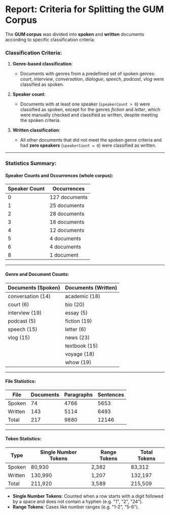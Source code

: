 # Report: Criteria for Splitting the GUM Corpus

The **GUM corpus** was divided into **spoken** and **written** documents according to specific classification criteria:

### Classification Criteria:

1. **Genre-based classification**:
   - Documents with genres from a predefined set of spoken genres: *court*, *interview*, *conversation*, *dialogue*, *speech*, *podcast*, *vlog* were classified as spoken.

2. **Speaker count**:
   - Documents with at least one speaker (`speakerCount > 0`) were classified as spoken, except for the genres *fiction* and *letter*, which were manually checked and classified as written, despite meeting the spoken criteria.

3. **Written classification**:
   - All other documents that did not meet the spoken genre criteria and had **zero speakers** (`speakerCount = 0`) were classified as written.

---

### Statistics Summary:

#### Speaker Counts and Occurrences (whole corpus):

| **Speaker Count** | **Occurrences** |
|-------------------|-----------------|
| 0                 | 127 documents   |
| 1                 | 25 documents    |
| 2                 | 28 documents    |
| 3                 | 16 documents    |
| 4                 | 12 documents    |
| 5                 | 4 documents     |
| 6                 | 4 documents     |
| 8                 | 1 document      |

---

#### Genre and Document Counts:

| **Documents (Spoken)** | **Documents (Written)** |
|------------------------|-------------------------|
| conversation (14)      | academic (18)           |
| court (6)              | bio (20)                |
| interview (19)         | essay (5)               |
| podcast (5)            | fiction (19)            |
| speech (15)            | letter (6)              |
| vlog (15)              | news (23)               |
|                        | textbook (15)           |
|                        | voyage (18)             |
|                        | whow (19)               |

---

#### File Statistics:

| **File**            | **Documents** | **Paragraphs** | **Sentences** |
|-------------------------|---------------|----------------|---------------|
| Spoken                  | 74            | 4766           | 5653          |
| Written                 | 143           | 5114           | 6493          |
| Total                   | 217           | 9880           | 12146         |

---

#### Token Statistics:

| **Type**         | **Single Number Tokens** | **Range Tokens** | **Total Tokens** |
|------------------|--------------------------|------------------|------------------|
| Spoken           | 80,930                   | 2,382            | 83,312           |
| Written          | 130,990                  | 1,207            | 132,197          |
| Total            | 211,920                  | 3,589            | 215,509          |

- **Single Number Tokens**: Counted when a row starts with a digit followed by a space and does not contain a hyphen (e.g. "1", "2", "24").
- **Range Tokens**: Cases like number ranges (e.g. "1-2", "5-6").